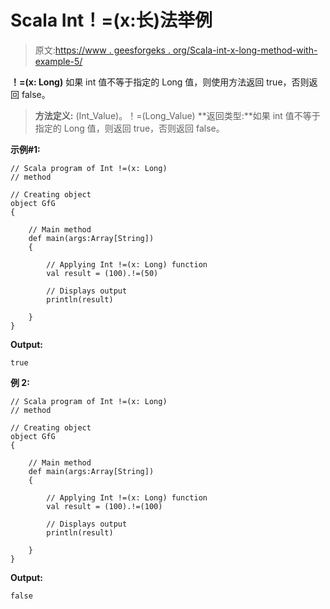 # Scala Int！=(x:长)法举例

> 原文:[https://www . geesforgeks . org/Scala-int-x-long-method-with-example-5/](https://www.geeksforgeeks.org/scala-int-x-long-method-with-example-5/)

**！=(x: Long)** 如果 int 值不等于指定的 Long 值，则使用方法返回 true，否则返回 false。

> **方法定义:** (Int_Value)。！=(Long_Value)
> **返回类型:**如果 int 值不等于指定的 Long 值，则返回 true，否则返回 false。

**示例#1:**

```
// Scala program of Int !=(x: Long)
// method

// Creating object
object GfG
{ 

    // Main method
    def main(args:Array[String])
    {

        // Applying Int !=(x: Long) function
        val result = (100).!=(50)

        // Displays output
        println(result)

    }
} 
```

**Output:**

```
true

```

**例 2:**

```
// Scala program of Int !=(x: Long)
// method

// Creating object
object GfG
{ 

    // Main method
    def main(args:Array[String])
    {

        // Applying Int !=(x: Long) function
        val result = (100).!=(100)

        // Displays output
        println(result)

    }
} 
```

**Output:**

```
false

```